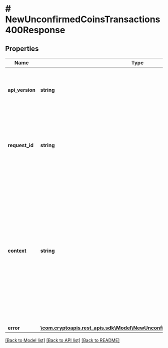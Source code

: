 # # NewUnconfirmedCoinsTransactions400Response

## Properties

Name | Type | Description | Notes
------------ | ------------- | ------------- | -------------
**api_version** | **string** | Specifies the version of the API that incorporates this endpoint. |
**request_id** | **string** | Defines the ID of the request. The &#x60;requestId&#x60; is generated by Crypto APIs and it&#39;s unique for every request. |
**context** | **string** | In batch situations the user can use the context to correlate responses with requests. This property is present regardless of whether the response was successful or returned as an error. &#x60;context&#x60; is specified by the user. | [optional]
**error** | [**\com.cryptoapis.rest_apis.sdk\Model\NewUnconfirmedCoinsTransactionsE400**](NewUnconfirmedCoinsTransactionsE400.md) |  |

[[Back to Model list]](../../README.md#models) [[Back to API list]](../../README.md#endpoints) [[Back to README]](../../README.md)
